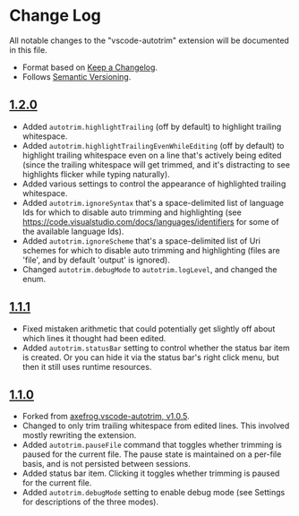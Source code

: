 # Change Log

All notable changes to the "vscode-autotrim" extension will be documented in this file.

- Format based on [Keep a Changelog](https://keepachangelog.com/).
- Follows [Semantic Versioning](https://semver.org/).

## [1.2.0](https://github.com/chrisant996/vscode-autotrim/tree/ff144bd7c63107f1ab763b8c6fdf6cca93685c34)

- Added `autotrim.highlightTrailing` (off by default) to highlight trailing whitespace.
- Added `autotrim.highlightTrailingEvenWhileEditing` (off by default) to highlight trailing whitespace even on a line that's actively being edited (since the trailing whitespace will get trimmed, and it's distracting to see highlights flicker while typing naturally).
- Added various settings to control the appearance of highlighted trailing whitespace.
- Added `autotrim.ignoreSyntax` that's a space-delimited list of language Ids for which to disable auto trimming and highlighting (see <https://code.visualstudio.com/docs/languages/identifiers> for some of the available language Ids).
- Added `autotrim.ignoreScheme` that's a space-delimited list of Uri schemes for which to disable auto trimming and highlighting (files are 'file', and by default 'output' is ignored).
- Changed `autotrim.debugMode` to `autotrim.logLevel`, and changed the enum.

## [1.1.1](https://github.com/chrisant996/vscode-autotrim/tree/25d663569dfb7a3a720b64a7b8cb781bb202e29c)

- Fixed mistaken arithmetic that could potentially get slightly off about which lines it thought had been edited.
- Added `autotrim.statusBar` setting to control whether the status bar item is created.  Or you can hide it via the status bar's right click menu, but then it still uses runtime resources.

## [1.1.0](https://github.com/chrisant996/vscode-autotrim/tree/811363ccb780471c2559282c4df3bef7e865a32f)

- Forked from [axefrog.vscode-autotrim, v1.0.5](https://github.com/axefrog/vscode-autotrim/commit/d19562a22b873e80e6d5e37af2009509945dfea9).
- Changed to only trim trailing whitespace from edited lines.  This involved mostly rewriting the extension.
- Added `autotrim.pauseFile` command that toggles whether trimming is paused for the current file.  The pause state is maintained on a per-file basis, and is not persisted between sessions.
- Added status bar item.  Clicking it toggles whether trimming is paused for the current file.
- Added `autotrim.debugMode` setting to enable debug mode (see Settings for descriptions of the three modes).

